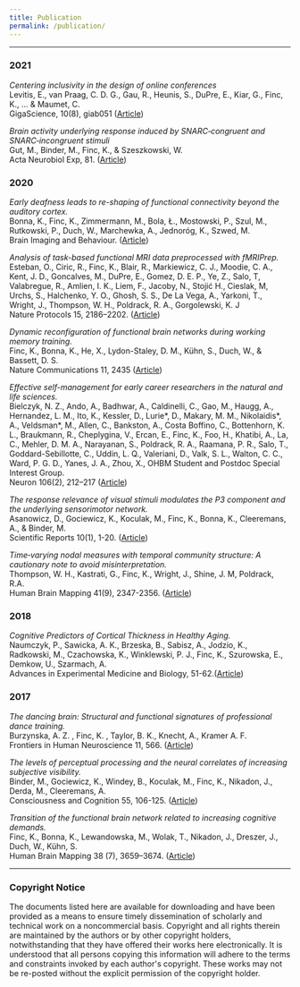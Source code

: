 ```yaml
---
title: Publication
permalink: /publication/
---
```


<hr>

### 2021

_Centering inclusivity in the design of online conferences_<br>
Levitis, E., van Praag, C. D. G., Gau, R., Heunis, S., DuPre, E., Kiar, G., Finc, K., ... & Maumet, C.<br>
GigaScience, 10(8), giab051 ([Article](https://watermark.silverchair.com/giab051.pdf?token=AQECAHi208BE49Ooan9kkhW_Ercy7Dm3ZL_9Cf3qfKAc485ysgAAAwYwggMCBgkqhkiG9w0BBwagggLzMIIC7wIBADCCAugGCSqGSIb3DQEHATAeBglghkgBZQMEAS4wEQQMmGFkea8MdFf77Z21AgEQgIICuVrbAh8uZbwZn_e6V1-dIYMH9WL0wCeWYOZ5L-k5r7MfMwgrSMvgd4ImhBvGJg3o9ej0w3OTIYwjobNFD9MhCjJSfMs7-MqMAXocOSg2pmXgPs0Hs49DYY4SVyl4LU-ldrfYiLuUfUK44QhbqgJEJad3ByBggJDaKyRWnMnF23mx11t6Bx8xrBlVrhRZRzExpwg_-MwV28s1-Mw9xSSyfRW80ZkvMkyfZmaY519oX8-a_7R32ATmLKYFwQzhcXPadAvUd9b0TZ7JkwZPeB6qTQTQi0_z9uUS3ol94ZS7esjwBg8YFutPkrxzCR6NPLy3CGS5KnzvslCzfdAJhKPF_rp_56gqV5otvE-wWsuTuoA-BXe2WYvChTCSiSpAZgR83ZRwvwkLZD_Ci9AzZmL0Ba0mosRuAWwRUC2rVbA8nxAP6iL1b37GUhQp8-GY-36QCDWX8jMHEK8Dj18XdqdeO7Oq6P8BqfGscDctu7TTUOstbg8syzc58yhpVxYpamtsbOAs-eBHUIyK7wakXfJi3SfaROHQKpKId3LKzW9Gv5JimkAWr2CGjgQINvMa5WUXVrsNdpDaRhLoitl15LFVZ797wQkf-U7TqtYs7fnkiX0heKfneD300JXstC4IjFWrXc1OTp3aOGsRVHKDxCkzxQI3vIMePnLUWEff8BF840gX-QBBGw37EES3rs3Xb_0x_cAYAqergyBfbkW48GGFXSy6pVGPGJgooZWjI7cu4mbT6pXSMGZPcgsCxzChA92Dqyatv4l-Ty_JetUGpgne-5cYh5DEe8OxTKCL9zE5Hml3CRGuF-4J_7ftxI6RaojnNgTGquTtz6T8VsEGWo7zwQ_THI6CO8Poup3WQ5FImxHi5Xgi_afokGm-1edhljhokyEWhQkORGLwieQDkNSd_IUawKa1YX4u-ts))

_Brain activity underlying response induced by SNARC‑congruent and SNARC‑incongruent stimuli_<br>
Gut, M., Binder, M., Finc, K., & Szeszkowski, W.<br>
Acta Neurobiol Exp, 81. ([Article](https://www.ane.pl/pdf/MSqWafYswkBGAepx.pdf))

### 2020

_Early deafness leads to re-shaping of functional connectivity beyond the auditory cortex._<br>
Bonna, K., Finc, K., Zimmermann, M., Bola, Ł., Mostowski, P., Szul, M., Rutkowski, P., Duch, W., Marchewka, A., Jednoróg, K., Szwed, M.<br>
Brain Imaging and Behaviour. ([Article](https://pubmed.ncbi.nlm.nih.gov/32700256/))

_Analysis of task-based functional MRI data preprocessed with fMRIPrep._<br>
Esteban, O., Ciric, R., Finc, K., Blair, R., Markiewicz, C. J., Moodie, C. A., Kent, J. D., Goncalves, M., DuPre, E., Gomez, D. E. P., Ye, Z., Salo, T, Valabregue, R., Amlien, I. K., Liem, F., Jacoby, N., Stojić H., Cieslak, M, Urchs, S., Halchenko, Y. O., Ghosh, S. S., De La Vega, A., Yarkoni, T., Wright, J., Thompson, W. H., Poldrack, R. A., Gorgolewski, K. J<br>
Nature Protocols 15, 2186–2202. ([Article](https://www.nature.com/articles/s41596-020-0327-3))

_Dynamic reconfiguration of functional brain networks during working memory training._<br>
Finc, K., Bonna, K., He, X., Lydon-Staley, D. M., Kühn, S., Duch, W., & Bassett, D. S.<br>
Nature Communications 11, 2435 ([Article](https://www.nature.com/articles/s41467-020-15631-z))

_Effective self-management for early career researchers in the natural and life sciences._<br>
Bielczyk, N. Z., Ando, A., Badhwar, A., Caldinelli, C., Gao, M., Haugg, A., Hernandez, L. M., Ito, K., Kessler, D., Lurie*, D., Makary, M. M., Nikolaidis*, A., Veldsman*, M., Allen, C., Bankston, A., Costa Boffino, C., Bottenhorn, K. L., Braukmann, R., Cheplygina, V., Ercan, E., Finc, K., Foo, H., Khatibi, A., La, C., Mehler, D. M. A., Narayanan, S., Poldrack, R. A., Raamana, P. R., Salo, T., Goddard-Sebillotte, C., Uddin, L. Q., Valeriani, D., Valk, S. L., Walton, C. C., Ward, P. G. D., Yanes, J. A., Zhou, X., OHBM Student and Postdoc Special Interest Group.<br>
Neuron 106(2), 212–217 ([Article](https://www.sciencedirect.com/science/article/pii/S0896627320302221))

_The response relevance of visual stimuli modulates the P3 component and the underlying sensorimotor network._<br>
Asanowicz, D., Gociewicz, K., Koculak, M., Finc, K., Bonna, K., Cleeremans, A., & Binder, M.<br>
Scientific Reports 10(1), 1-20. ([Article](https://www.nature.com/articles/s41598-020-60268-z))

_Time‐varying nodal measures with temporal community structure: A cautionary note to avoid misinterpretation._<br>
Thompson, W. H., Kastrati, G., Finc, K., Wright, J., Shine, J. M, Poldrack, R.A.<br>
Human Brain Mapping 41(9), 2347-2356. ([Article](https://onlinelibrary.wiley.com/doi/full/10.1002/hbm.24950))

### 2018

_Cognitive Predictors of Cortical Thickness in Healthy Aging._<br>
Naumczyk, P., Sawicka, A. K., Brzeska, B., Sabisz, A., Jodzio, K., Radkowski, M., Czachowska, K., Winklewski, P. J., Finc, K., Szurowska, E., Demkow, U., Szarmach, A. <br>
Advances in Experimental Medicine and Biology, 51-62.([Article](https://pubmed.ncbi.nlm.nih.gov/30267304/))

### 2017

_The dancing brain: Structural and functional signatures of professional dance training._<br>
Burzynska, A. Z. , Finc, K. , Taylor, B. K., Knecht, A., Kramer A. F.<br>
Frontiers in Human Neuroscience 11, 566. ([Article](https://www.frontiersin.org/articles/10.3389/fnhum.2017.00566/full))

_The levels of perceptual processing and the neural correlates of increasing subjective visibility._<br>
Binder, M., Gociewicz, K., Windey, B., Koculak, M., Finc, K., Nikadon, J., Derda, M., Cleeremans, A.<br>
Consciousness and Cognition 55, 106-125. ([Article](https://pubmed.ncbi.nlm.nih.gov/28823896/))

_Transition of the functional brain network related to increasing cognitive demands._<br>
Finc, K., Bonna, K., Lewandowska, M., Wolak, T., Nikadon, J., Dreszer, J., Duch, W., Kühn, S. <br>
Human Brain Mapping 38 (7), 3659–3674. ([Article](https://pubmed.ncbi.nlm.nih.gov/28432773/))

<hr>

### Copyright Notice

The documents listed here are available for downloading and have been provided as a means to ensure timely dissemination of scholarly and technical work on a noncommercial basis. Copyright and all rights therein are maintained by the authors or by other copyright holders, notwithstanding that they have offered their works here electronically. It is understood that all persons copying this information will adhere to the terms and constraints invoked by each author's copyright. These works may not be re-posted without the explicit permission of the copyright holder.
